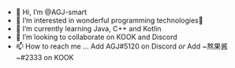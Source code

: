 - 👋 Hi, I’m @AGJ-smart
- 👀 I’m interested in wonderful programming technologies🤯
- 🌱 I’m currently learning Java, C++ and Kotlin
- 💞️ I’m looking to collaborate on KOOK and Discord
- 📫 How to reach me ... Add AGJ#5120 on Discord *or* Add ~熬果酱~#2333 on KOOK

<!---
AGJ-smart/AGJ-smart is a ✨ special ✨ repository because its `README.md` (this file) appears on your GitHub profile.
You can click the Preview link to take a look at your changes.
--->
